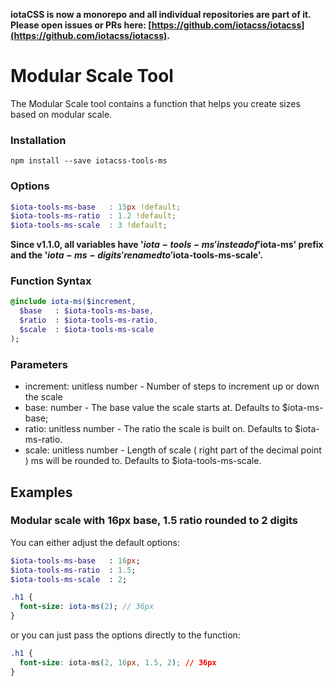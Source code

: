 **iotaCSS is now a monorepo and all individual repositories are part of it. Please open issues or PRs here: [https://github.com/iotacss/iotacss](https://github.com/iotacss/iotacss).**

# Modular Scale Tool

The Modular Scale tool contains a function that helps you create sizes based on modular scale.


### Installation

```
npm install --save iotacss-tools-ms
```


### Options

```scss
$iota-tools-ms-base   : 15px !default;
$iota-tools-ms-ratio  : 1.2 !default;
$iota-tools-ms-scale  : 3 !default;
```

**Since v1.1.0, all variables have '$iota-tools-ms' instead of '$iota-ms' prefix and the '$iota-ms-digits' renamed to '$iota-tools-ms-scale'.**


### Function Syntax

```sass
@include iota-ms($increment,
  $base   : $iota-tools-ms-base,
  $ratio  : $iota-tools-ms-ratio,
  $scale  : $iota-tools-ms-scale
);
```


### Parameters

* increment: unitless number - Number of steps to increment up or down the scale
* base: number - The base value the scale starts at. Defaults to  $iota-ms-base;
* ratio: unitless number - The ratio the scale is built on. Defaults to $iota-ms-ratio.
* scale: unitless number - Length of scale ( right part of the decimal point ) ms will be rounded to. Defaults to $iota-tools-ms-scale.


## Examples


### Modular scale with 16px base, 1.5 ratio rounded to 2 digits

You can either adjust the default options:

```sass
$iota-tools-ms-base   : 16px;
$iota-tools-ms-ratio  : 1.5;
$iota-tools-ms-scale  : 2;

.h1 {
  font-size: iota-ms(2); // 36px
}
```

or you can just pass the options directly to the function:

```css
.h1 {
  font-size: iota-ms(2, 16px, 1.5, 2); // 36px
}
```

